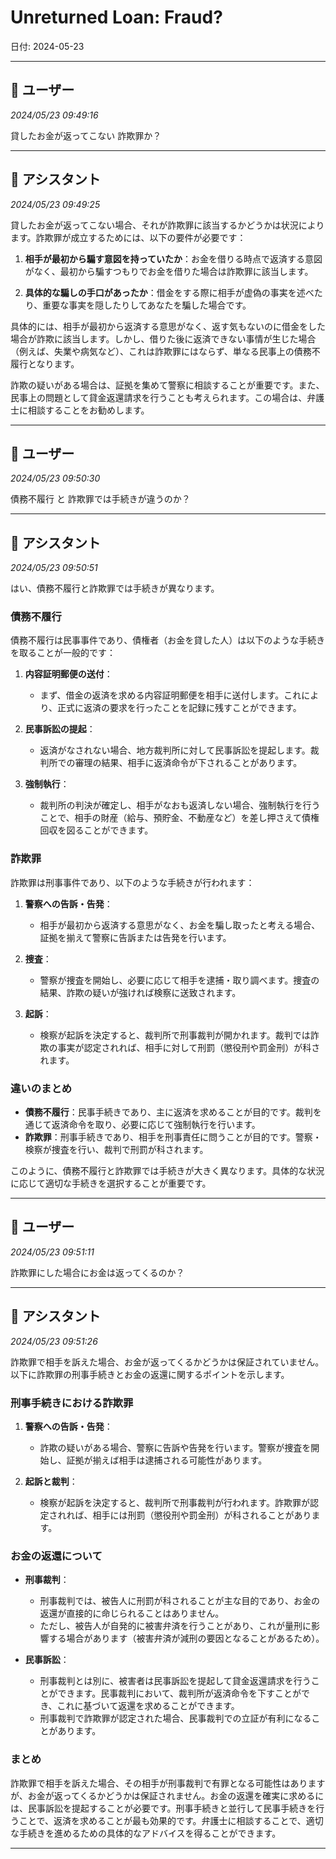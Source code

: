 # Unreturned Loan: Fraud?

日付: 2024-05-23

---

## 👤 ユーザー
*2024/05/23 09:49:16*

貸したお金が返ってこない
詐欺罪か？

---

## 🤖 アシスタント
*2024/05/23 09:49:25*

貸したお金が返ってこない場合、それが詐欺罪に該当するかどうかは状況によります。詐欺罪が成立するためには、以下の要件が必要です：

1. **相手が最初から騙す意図を持っていたか**：お金を借りる時点で返済する意図がなく、最初から騙すつもりでお金を借りた場合は詐欺罪に該当します。

2. **具体的な騙しの手口があったか**：借金をする際に相手が虚偽の事実を述べたり、重要な事実を隠したりしてあなたを騙した場合です。

具体的には、相手が最初から返済する意思がなく、返す気もないのに借金をした場合が詐欺に該当します。しかし、借りた後に返済できない事情が生じた場合（例えば、失業や病気など）、これは詐欺罪にはならず、単なる民事上の債務不履行となります。

詐欺の疑いがある場合は、証拠を集めて警察に相談することが重要です。また、民事上の問題として貸金返還請求を行うことも考えられます。この場合は、弁護士に相談することをお勧めします。

---

## 👤 ユーザー
*2024/05/23 09:50:30*

債務不履行 と 詐欺罪では手続きが違うのか？

---

## 🤖 アシスタント
*2024/05/23 09:50:51*

はい、債務不履行と詐欺罪では手続きが異なります。

### 債務不履行

債務不履行は民事事件であり、債権者（お金を貸した人）は以下のような手続きを取ることが一般的です：

1. **内容証明郵便の送付**：
   - まず、借金の返済を求める内容証明郵便を相手に送付します。これにより、正式に返済の要求を行ったことを記録に残すことができます。

2. **民事訴訟の提起**：
   - 返済がなされない場合、地方裁判所に対して民事訴訟を提起します。裁判所での審理の結果、相手に返済命令が下されることがあります。

3. **強制執行**：
   - 裁判所の判決が確定し、相手がなおも返済しない場合、強制執行を行うことで、相手の財産（給与、預貯金、不動産など）を差し押さえて債権回収を図ることができます。

### 詐欺罪

詐欺罪は刑事事件であり、以下のような手続きが行われます：

1. **警察への告訴・告発**：
   - 相手が最初から返済する意思がなく、お金を騙し取ったと考える場合、証拠を揃えて警察に告訴または告発を行います。

2. **捜査**：
   - 警察が捜査を開始し、必要に応じて相手を逮捕・取り調べます。捜査の結果、詐欺の疑いが強ければ検察に送致されます。

3. **起訴**：
   - 検察が起訴を決定すると、裁判所で刑事裁判が開かれます。裁判では詐欺の事実が認定されれば、相手に対して刑罰（懲役刑や罰金刑）が科されます。

### 違いのまとめ

- **債務不履行**：民事手続きであり、主に返済を求めることが目的です。裁判を通じて返済命令を取り、必要に応じて強制執行を行います。
- **詐欺罪**：刑事手続きであり、相手を刑事責任に問うことが目的です。警察・検察が捜査を行い、裁判で刑罰が科されます。

このように、債務不履行と詐欺罪では手続きが大きく異なります。具体的な状況に応じて適切な手続きを選択することが重要です。

---

## 👤 ユーザー
*2024/05/23 09:51:11*

詐欺罪にした場合にお金は返ってくるのか？

---

## 🤖 アシスタント
*2024/05/23 09:51:26*

詐欺罪で相手を訴えた場合、お金が返ってくるかどうかは保証されていません。以下に詐欺罪の刑事手続きとお金の返還に関するポイントを示します。

### 刑事手続きにおける詐欺罪

1. **警察への告訴・告発**：
   - 詐欺の疑いがある場合、警察に告訴や告発を行います。警察が捜査を開始し、証拠が揃えば相手は逮捕される可能性があります。

2. **起訴と裁判**：
   - 検察が起訴を決定すると、裁判所で刑事裁判が行われます。詐欺罪が認定されれば、相手には刑罰（懲役刑や罰金刑）が科されることがあります。

### お金の返還について

- **刑事裁判**：
  - 刑事裁判では、被告人に刑罰が科されることが主な目的であり、お金の返還が直接的に命じられることはありません。
  - ただし、被告人が自発的に被害弁済を行うことがあり、これが量刑に影響する場合があります（被害弁済が減刑の要因となることがあるため）。

- **民事訴訟**：
  - 刑事裁判とは別に、被害者は民事訴訟を提起して貸金返還請求を行うことができます。民事裁判において、裁判所が返済命令を下すことができ、これに基づいて返還を求めることができます。
  - 刑事裁判で詐欺罪が認定された場合、民事裁判での立証が有利になることがあります。

### まとめ

詐欺罪で相手を訴えた場合、その相手が刑事裁判で有罪となる可能性はありますが、お金が返ってくるかどうかは保証されません。お金の返還を確実に求めるには、民事訴訟を提起することが必要です。刑事手続きと並行して民事手続きを行うことで、返済を求めることが最も効果的です。弁護士に相談することで、適切な手続きを進めるための具体的なアドバイスを得ることができます。

---
